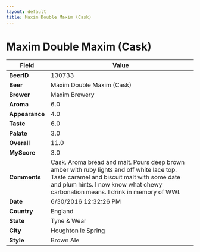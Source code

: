 ```yaml
---
layout: default
title: Maxim Double Maxim (Cask)
---
```


# Maxim Double Maxim (Cask)

| Field         | Value     |
|---------------|-----------|
| **BeerID** | 130733 |
| **Beer** | Maxim Double Maxim (Cask) |
| **Brewer** | Maxim Brewery |
| **Aroma** | 6.0 |
| **Appearance** | 4.0 |
| **Taste** | 6.0 |
| **Palate** | 3.0 |
| **Overall** | 11.0 |
| **MyScore** | 3.0 |
| **Comments** | Cask. Aroma bread and malt. Pours deep brown amber with ruby lights and off white lace top. Taste caramel and biscuit malt with some date and plum hints. I now know what chewy carbonation means. I drink in memory of WWI. |
| **Date** | 6/30/2016 12:32:26 PM |
| **Country** | England |
| **State** | Tyne &amp; Wear |
| **City** | Houghton le Spring |
| **Style** | Brown Ale |
